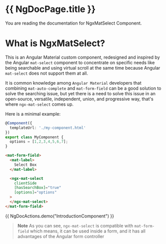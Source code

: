 # {{ NgDocPage.title }}

You are reading the documentation for NgxMatSelect Component.

# What is NgxMatSelect?
This is an Angular Material custom component, redesigned and inspired by the Angular `mat-select` component to 
concentrate on specific needs like being searchable and using virtual scroll at the same time 
because Angular `mat-select` does not support them at all.

It is common knowledge among `Angular Material` developers that combining `mat-auto-complete` 
and `mat-form-field` can be a good solution to solve the searching issue, 
but yet there is a need to solve this issue in an open-source,
versatile, independent, union, and progressive way, that's where `ngx-mat-select` comes up.

Here is a minimal example:

```typescript name="my.component.ts"
@Component({
  templateUrl: './my-component.html'
})
export class MyComponent {
  options = [1,2,3,4,5,6,7];
}
```

```html name="my.component.html"
<mat-form-field>
  <mat-label>
    Select Box
  </mat-label>

  <ngx-mat-select
    clientSide
    [hasSearchBox]="true"
    [options]="options"
  >
  </ngx-mat-select>
</mat-form-field>
```

{{ NgDocActions.demo("IntroductionComponent") }}

>**Note**
>As you can see, `ngx-mat-select` is compatible with `mat-form-field` which means,
>it can be used inside a form, and it has all advantages of the Angular form controller
